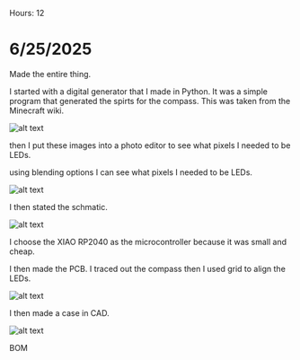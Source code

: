Hours: 12

# 6/25/2025

Made the entire thing.

I started with a digital generator that I made in Python. It was a simple program that generated the spirts for the compass. This was taken from the Minecraft wiki.

![alt text](https://hc-cdn.hel1.your-objectstorage.com/s/v3/be5baf1275a407fed8f6c8f71b24c3dd9f69a77b_image.png)


then I put these images into a photo editor to see what pixels I needed to be LEDs.

using blending options I can see what pixels I needed to be LEDs.

![alt text](https://hc-cdn.hel1.your-objectstorage.com/s/v3/7b858ba6190f89dc07e4c81479ab57bbf33da4a7_image.png)

I then stated the schmatic. 

![alt text](https://hc-cdn.hel1.your-objectstorage.com/s/v3/7b858ba6190f89dc07e4c81479ab57bbf33da4a7_image.png)

I choose the XIAO RP2040 as the microcontroller because it was small and cheap.

I then made the PCB. I traced out the compass then I used grid to align the LEDs.

![alt text](https://hc-cdn.hel1.your-objectstorage.com/s/v3/44654c1dac2c50c04deec3fdf0c3b493a16bbcce_image.png)

I then made a case in CAD. 

![alt text](https://hc-cdn.hel1.your-objectstorage.com/s/v3/3aa54917e3ce348847d2b1a2d397152b16e5a759_image.png)

BOM